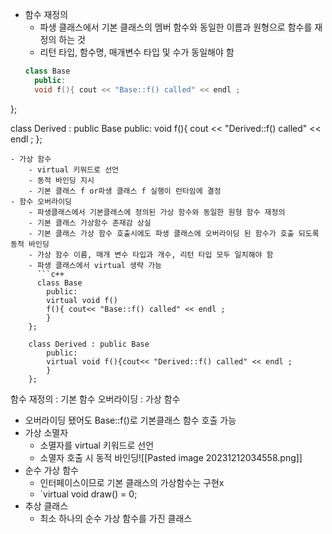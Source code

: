- 함수 재정의
	- 파생 클래스에서 기본 클래스의 멤버 함수와 동일한 이름과 원형으로 함수를 재정의 하는 것
	- 리턴 타입, 함수명, 매개변수 타입 및 수가 동일해야 함
  ```c++
  class Base
	public:
	void f(){ cout << "Base::f() called" << endl ;
};

class Derived : public Base
	public:
	void f(){ cout << "Derived::f() called" << endl ;
};
```
- 가상 함수
	- virtual 키워드로 선언
	- 동적 바인딩 지시
	- 기본 클래스 f or파생 클래스 f 실행이 런타임에 결정
- 함수 오버라이딩
	- 파생클래스에서 기본클래스에 정의된 가상 함수와 동일한 원형 함수 재정의
	- 기본 클래스 가상함수 존재감 상실
	- 기본 클래스 가상 함수 호출시에도 파생 클래스에 오버라이딩 된 함수가 호출 되도록 동적 바인딩
	- 가상 함수 이름, 매개 변수 타입과 개수, 리턴 타입 모두 일치해야 함
	- 파생 클래스에서 virtual 생략 가능
	  ```c++
	  class Base
		public:
		virtual void f()
		f(){ cout<< "Base::f() called" << endl ;
		}
	};
	
	class Derived : public Base
		public:
		virtual void f(){cout<< "Derived::f() called" << endl ;
		}
	};
```
함수 재정의 : 기본 함수
오버라이딩 : 가상 함수
- 오버라이딩 됐어도 Base::f()로 기본클래스 함수 호출 가능
- 가상 소멸자
	- 소멸자를 virtual 키워드로 선언
	- 소멸자 호출 시 동적 바인딩![[Pasted image 20231212034558.png]]
- 순수 가상 함수
	- 인터페이스이므로 기본 클래스의 가상함수는 구현x
	- `virtual void draw() = 0;
- 추상 클래스
	- 최소 하나의 순수 가상 함수를 가진 클래스
	  ```
	  ```